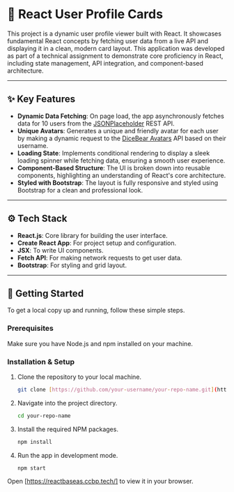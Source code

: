 # 👤 React User Profile Cards

This project is a dynamic user profile viewer built with React. It showcases fundamental React concepts by fetching user data from a live API and displaying it in a clean, modern card layout. This application was developed as part of a technical assignment to demonstrate core proficiency in React, including state management, API integration, and component-based architecture.



---

## ✨ Key Features

* **Dynamic Data Fetching**: On page load, the app asynchronously fetches data for 10 users from the [JSONPlaceholder](https://jsonplaceholder.typicode.com/users) REST API.
* **Unique Avatars**: Generates a unique and friendly avatar for each user by making a dynamic request to the [DiceBear Avatars](https://avatars.dicebear.com/) API based on their username.
* **Loading State**: Implements conditional rendering to display a sleek loading spinner while fetching data, ensuring a smooth user experience.
* **Component-Based Structure**: The UI is broken down into reusable components, highlighting an understanding of React's core architecture.
* **Styled with Bootstrap**: The layout is fully responsive and styled using Bootstrap for a clean and professional look.

---

## ⚙️ Tech Stack

* **React.js**: Core library for building the user interface.
* **Create React App**: For project setup and configuration.
* **JSX**: To write UI components.
* **Fetch API**: For making network requests to get user data.
* **Bootstrap**: For styling and grid layout.

---

## 🚀 Getting Started

To get a local copy up and running, follow these simple steps.

### Prerequisites

Make sure you have Node.js and npm installed on your machine.

### Installation & Setup

1.  Clone the repository to your local machine.
    ```sh
    git clone [https://github.com/your-username/your-repo-name.git](https://github.com/your-username/your-repo-name.git)
    ```
2.  Navigate into the project directory.
    ```sh
    cd your-repo-name
    ```
3.  Install the required NPM packages.
    ```sh
    npm install
    ```
4.  Run the app in development mode.
    ```sh
    npm start
    ```

Open [https://reactbaseas.ccbp.tech/] to view it in your browser.
